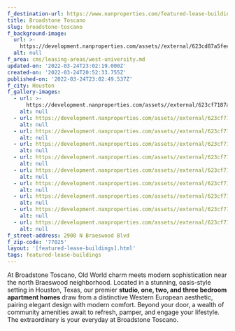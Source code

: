 ```yaml
---
f_destination-url: https://www.nanproperties.com/featured-lease-buildings/broadstone-toscano
title: Broadstone Toscano
slug: broadstone-toscano
f_background-image:
  url: >-
    https://development.nanproperties.com/assets//external/623cd87a5fee9952ef4b184d_screen20shot202022-03-2420at203.45.41%20PM.png
  alt: null
f_area: cms/leasing-areas/west-university.md
updated-on: '2022-03-24T23:02:19.000Z'
created-on: '2022-03-24T20:52:33.755Z'
published-on: '2022-03-24T23:02:49.537Z'
f_city: Houston
f_gallery-images:
  - url: >-
      https://development.nanproperties.com/assets//external/623cf7187a4f60a48ef94ec0_entrance_broadstone_1_lflocv.jpeg
    alt: null
  - url: https://development.nanproperties.com/assets//external/623cf718ecdeccf2ab831f56_img_6960_ktoqqc.jpeg
    alt: null
  - url: https://development.nanproperties.com/assets//external/623cf7170683b530bd85ab48_img_6957_ql9dnl.jpeg
    alt: null
  - url: https://development.nanproperties.com/assets//external/623cf7172d6a842f1faccd5b_img_6958_gd9qzr.jpeg
    alt: null
  - url: https://development.nanproperties.com/assets//external/623cf7177b4bc14785e15c70_img_6927_ttk23w.jpeg
    alt: null
  - url: https://development.nanproperties.com/assets//external/623cf717bab7a39d4394ef1b_img_6936_zmyc4d.jpeg
    alt: null
  - url: https://development.nanproperties.com/assets//external/623cf71718b089a2d206f243_img_6949_rzon3d.jpeg
    alt: null
  - url: https://development.nanproperties.com/assets//external/623cf71758dd9701b841ef16_img_2309_kycqwh.jpeg
    alt: null
  - url: https://development.nanproperties.com/assets//external/623cf7179f0d177d7074f9fb_img_2329_x65oky.jpeg
    alt: null
  - url: https://development.nanproperties.com/assets//external/623cf717a34270105e58da42_img_6967_x1sswt.jpeg
    alt: null
f_street-address: 2900 N Braeswood Blvd
f_zip-code: '77025'
layout: '[featured-lease-buildings].html'
tags: featured-lease-buildings
---
```


At Broadstone Toscano, Old World charm meets modern sophistication near the north Braeswood neighborhood. Located in a stunning, oasis-style setting in Houston, Texas, our premier **studio, one, two, and three bedroom apartment homes** draw from a distinctive Western European aesthetic, pairing elegant design with modern comfort. Beyond your door, a wealth of community amenities await to refresh, pamper, and engage your lifestyle. The extraordinary is your everyday at Broadstone Toscano.

  

‍
